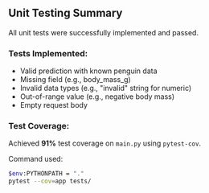 ##  Unit Testing Summary

All unit tests were successfully implemented and passed.

### Tests Implemented:
-  Valid prediction with known penguin data
-  Missing field (e.g., body_mass_g)
-  Invalid data types (e.g., "invalid" string for numeric)
-  Out-of-range value (e.g., negative body mass)
-  Empty request body

### Test Coverage:
Achieved **91%** test coverage on `main.py` using `pytest-cov`.

Command used:
```bash
$env:PYTHONPATH = "."
pytest --cov=app tests/

